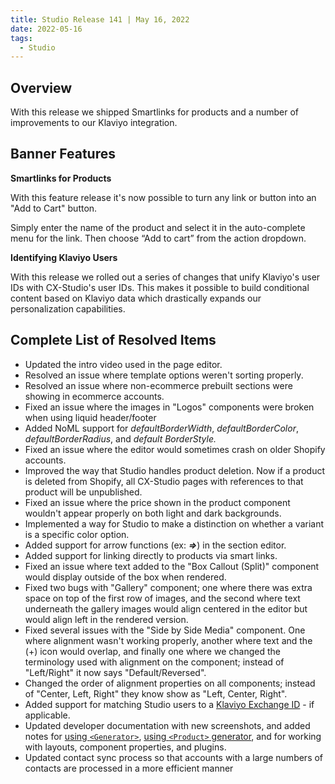 ```yaml
---
title: Studio Release 141 | May 16, 2022
date: 2022-05-16
tags:
  - Studio
---
```


## Overview

With this release we shipped Smartlinks for products and a number of improvements to our Klaviyo integration.

## Banner Features

**Smartlinks for Products**

With this feature release it's now possible to turn any link or button into an "Add to Cart" button.

Simply enter the name of the product and select it in the auto-complete menu for the link. Then choose “Add to cart”
from the action dropdown.

**Identifying Klaviyo Users**

With this release we rolled out a series of changes that unify Klaviyo's user IDs with CX-Studio's user IDs. This makes
it
possible to build conditional content based on Klaviyo data which drastically expands our personalization capabilities.

## Complete List of Resolved Items

* Updated the intro video used in the page editor.
* Resolved an issue where template options weren't sorting properly.
* Resolved an issue where non-ecommerce prebuilt sections were showing in ecommerce accounts.
* Fixed an issue where the images in "Logos" components were broken when using liquid header/footer
* Added NoML support for *defaultBorderWidth*, *defaultBorderColor*, *defaultBorderRadius*, and *default BorderStyle.*
* Fixed an issue where the editor would sometimes crash on older Shopify accounts.
* Improved the way that Studio handles product deletion. Now if a product is deleted from Shopify, all CX-Studio
  pages
  with references to that product will be unpublished.
* Fixed an issue where the price shown in the product component wouldn't appear properly on both light and dark
  backgrounds.
* Implemented a way for Studio to make a distinction on whether a variant is a specific color option.
* Added support for arrow functions (ex: ***=>***) in the section editor.
* Added support for linking directly to products via smart links.
* Fixed an issue where text added to the "Box Callout (Split)" component would display outside of the box when rendered.
* Fixed two bugs with "Gallery" component; one where there was extra space on top of the first row of images, and the
  second where text underneath the gallery images would align centered in the editor but would align left in the
  rendered version.
* Fixed several issues with the "Side by Side Media" component. One where alignment wasn't working properly, another
  where text and the (+) icon would overlap, and finally one where we changed the terminology used with alignment on the
  component; instead of "Left/Right" it now says "Default/Reversed".
* Changed the order of alignment properties on all components; instead of "Center, Left, Right" they know show as "Left,
  Center, Right".
* Added support for matching Studio users to
  a [Klaviyo Exchange ID](https://developers.klaviyo.com/en/reference/exchange) - if applicable.
* Updated developer documentation with new screenshots, and added notes
  for [using ```<Generator>```](https://developer.CX-Studio.com/docs/generators/collection), [using ```<Product>``` generator](https://developer.CX-Studio.com/docs/generators/product),
  and for working with layouts, component properties, and plugins.
* Updated contact sync process so that accounts with a large numbers of contacts are processed in a more efficient
  manner
